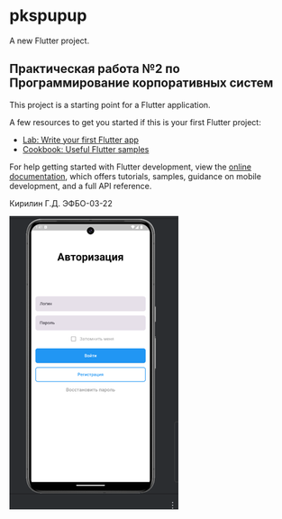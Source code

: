 # pkspupup

A new Flutter project.

## Практическая работа №2 по Программирование корпоративных систем

This project is a starting point for a Flutter application.

A few resources to get you started if this is your first Flutter project:

- [Lab: Write your first Flutter app](https://docs.flutter.dev/get-started/codelab)
- [Cookbook: Useful Flutter samples](https://docs.flutter.dev/cookbook)

For help getting started with Flutter development, view the
[online documentation](https://docs.flutter.dev/), which offers tutorials,
samples, guidance on mobile development, and a full API reference.

Кирилин Г.Д. ЭФБО-03-22

![img.png](img.png)
